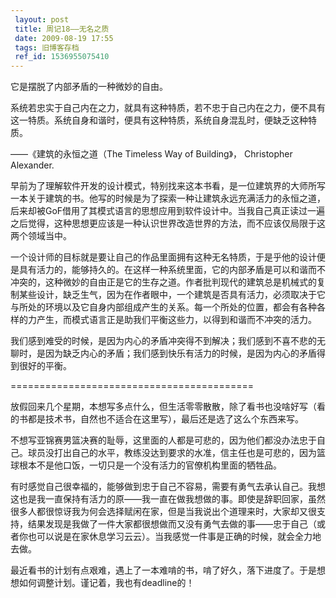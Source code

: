 ```yaml
---
 layout: post
 title: 周记18——无名之质
 date: 2009-08-19 17:55
 tags: 旧博客存档
 ref_id: 1536955075410
---
```

它是摆脱了内部矛盾的一种微妙的自由。

系统若忠实于自己内在之力，就具有这种特质，若不忠于自己内在之力，便不具有这一特质。系统自身和谐时，便具有这种特质，系统自身混乱时，便缺乏这种特质。

——《建筑的永恒之道（The Timeless Way of Building》， Christopher Alexander.

早前为了理解软件开发的设计模式，特别找来这本书看，是一位建筑界的大师所写一本关于建筑的书。他写的时候是为了探索一种让建筑永远充满活力的永恒之道，后来却被GoF借用了其模式语言的思想应用到软件设计中。当我自己真正读过一遍之后觉得，这种思想更应该是一种认识世界改造世界的方法，而不应该仅局限于这两个领域当中。

一个设计师的目标就是要让自己的作品里面拥有这种无名特质，于是乎他的设计便是具有活力的，能够持久的。在这样一种系统里面，它的内部矛盾是可以和谐而不冲突的，这种微妙的自由正是它的生存之道。作者批判现代的建筑总是机械式的复制某些设计，缺乏生气，因为在作者眼中，一个建筑是否具有活力，必须取决于它与所处的环境以及它自身内部组成产生的关系。每一个所处的位置，都会有各种各样的力产生，而模式语言正是助我们平衡这些力，以得到和谐而不冲突的活力。

我们感到难受的时候，是因为内心的矛盾冲突得不到解决；我们感到不喜不悲的无聊时，是因为缺乏内心的矛盾；我们感到快乐有活力的时候，是因为内心的矛盾得到很好的平衡。

==========================================

放假回来几个星期，本想写多点什么，但生活零零散散，除了看书也没啥好写（看的书都是技术书，自然也不适合在这里写），最后还是选了这么个东西来写。

不想写亚锦赛男篮决赛的耻辱，这里面的人都是可悲的，因为他们都没办法忠于自己。球员没打出自己的水平，教练没达到要求的水准，信主任也是可悲的，因为篮球根本不是他口饭，一切只是一个没有活力的官僚机构里面的牺牲品。

有时感觉自己很幸福的，能够做到忠于自己不容易，需要有勇气去承认自己。我想这也是我一直保持有活力的原——我一直在做我想做的事。即使是辞职回家，虽然很多人都很惊讶我为何会选择赋闲在家，但是当我说出个道理来时，大家却又很支持，结果发现是我做了一件大家都很想做而又没有勇气去做的事——忠于自己（或者你也可以说是在家休息学习云云）。当我感觉一件事是正确的时候，就会全力地去做。

最近看书的计划有点艰难，遇上了一本难啃的书，啃了好久，落下进度了。于是想想如何调整计划。谨记着，我也有deadline的！

